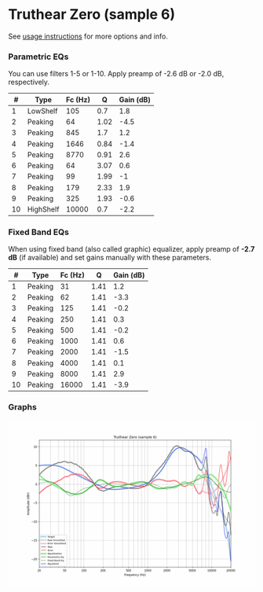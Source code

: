 # Truthear Zero (sample 6)
See [usage instructions](https://github.com/jaakkopasanen/AutoEq#usage) for more options and info.

### Parametric EQs
You can use filters 1-5 or 1-10. Apply preamp of -2.6 dB or -2.0 dB, respectively.

|   # | Type      |   Fc (Hz) |    Q |   Gain (dB) |
|-----|-----------|-----------|------|-------------|
|   1 | LowShelf  |       105 | 0.7  |         1.8 |
|   2 | Peaking   |        64 | 1.02 |        -4.5 |
|   3 | Peaking   |       845 | 1.7  |         1.2 |
|   4 | Peaking   |      1646 | 0.84 |        -1.4 |
|   5 | Peaking   |      8770 | 0.91 |         2.6 |
|   6 | Peaking   |        64 | 3.07 |         0.6 |
|   7 | Peaking   |        99 | 1.99 |        -1   |
|   8 | Peaking   |       179 | 2.33 |         1.9 |
|   9 | Peaking   |       325 | 1.93 |        -0.6 |
|  10 | HighShelf |     10000 | 0.7  |        -2.2 |

### Fixed Band EQs
When using fixed band (also called graphic) equalizer, apply preamp of **-2.7 dB** (if available) and set gains manually with these parameters.

|   # | Type    |   Fc (Hz) |    Q |   Gain (dB) |
|-----|---------|-----------|------|-------------|
|   1 | Peaking |        31 | 1.41 |         1.2 |
|   2 | Peaking |        62 | 1.41 |        -3.3 |
|   3 | Peaking |       125 | 1.41 |        -0.2 |
|   4 | Peaking |       250 | 1.41 |         0.3 |
|   5 | Peaking |       500 | 1.41 |        -0.2 |
|   6 | Peaking |      1000 | 1.41 |         0.6 |
|   7 | Peaking |      2000 | 1.41 |        -1.5 |
|   8 | Peaking |      4000 | 1.41 |         0.1 |
|   9 | Peaking |      8000 | 1.41 |         2.9 |
|  10 | Peaking |     16000 | 1.41 |        -3.9 |

### Graphs
![](./Truthear%20Zero%20(sample%206).png)
